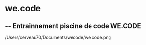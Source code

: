 # we.code


## -- Entrainnement piscine de code WE.CODE

/Users/cerveau70/Documents/wecode/we.code.png
